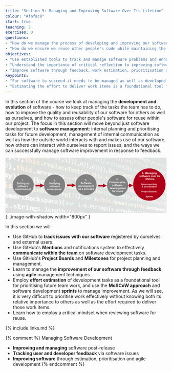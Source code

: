 ```yaml
---
title: "Section 5: Managing and Improving Software Over Its Lifetime"
colour: "#fafac8"
start: true
teaching: 5
exercises: 0
questions:
- "How do we manage the process of developing and improving our software?"
- "How do we ensure we reuse other people's code while maintaining the sustainability of our own software?"
objectives:
- "Use established tools to track and manage software problems and enhancements in a team."
- "Understand the importance of critical reflection to improving software quality and reusability."
- "Improve software through feedback, work estimation, prioritisation and agile development."
keypoints:
- "For software to succeed it needs to be managed as well as developed."
- "Estimating the effort to deliver work items is a foundational tool for prioritising that work."
---
```


In this section of the course we look at managing the **development and evolution** of software -
how to keep track of the tasks the team has to do, 
how to improve the quality and reusability of our software for others as well as ourselves, 
and how to assess other people's software for reuse within our project.
The focus in this section will move beyond just software development to **software management**:
internal planning and prioritising tasks for future development, 
management of internal communication as well as how the outside world interacts with and makes use of our software, 
how others can interact with ourselves to report issues, and the ways we can successfully manage software 
improvement in response to feedback.

![Managing software](../fig/section5-overview.png){: .image-with-shadow width="800px" }

In this section we will:

- Use GitHub to **track issues with our software** registered by ourselves and external users.
- Use GitHub's **Mentions** and notifications system to effectively **communicate within the team** on software development tasks.
- Use GitHub's **Project Boards** and **Milestones** for project planning and management.
- Learn to manage the **improvement of our software through feedback** using **agile** management techniques. 
- Employ **effort estimation** of development tasks as a foundational tool for prioritising future team work, 
and use the **MoSCoW approach** and software development **sprints** to manage improvement. As we will see, it is very 
difficult to prioritise work effectively without knowing both its relative importance to others as well as the effort required to deliver those work items.
- Learn how to employ a critical mindset when reviewing software for reuse.

{% include links.md %}

{% comment %}
Managing Software Development
- **Improving and managing** software post-release
- **Tracking user and developer feedback** via software issues
- **Improving software** through estimation, prioritisation and agile development
{% endcomment %}
